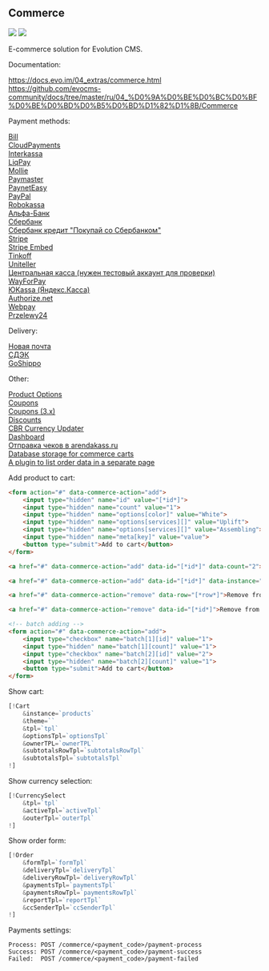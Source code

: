 ## Commerce

<img src="https://img.shields.io/badge/CMS-%3E%3D1.4.6-green.svg"> <img src="https://img.shields.io/badge/PHP-%3E=7.1-green.svg?php=7.1">

E-commerce solution for Evolution CMS.

Documentation:

https://docs.evo.im/04_extras/commerce.html<br>
https://github.com/evocms-community/docs/tree/master/ru/04_%D0%9A%D0%BE%D0%BC%D0%BF%D0%BE%D0%BD%D0%B5%D0%BD%D1%82%D1%8B/Commerce

Payment methods:

<a href="https://github.com/mnoskov/commerce-payment-bill" target="_blank">Bill</a><br>
<a href="https://github.com/mnoskov/commerce-payment-cloudpayments" target="_blank">CloudPayments</a><br>
<a href="https://github.com/Pathologic/commerce-payment-interkassa" target="_blank">Interkassa</a><br>
<a href="https://github.com/dzhuryn/commerce-payment-liqpay" target="_blank">LiqPay</a><br>
<a href="https://github.com/Pathologic/commerce-payment-mollie" target="_blank">Mollie</a><br>
<a href="https://github.com/mnoskov/commerce-payment-paymaster" target="_blank">Paymaster</a><br>
<a href="https://github.com/Pathologic/commerce-payment-payneteasy" target="_blank">PaynetEasy</a><br>
<a href="https://github.com/mnoskov/commerce-payment-paypal" target="_blank">PayPal</a><br>
<a href="https://github.com/mnoskov/commerce-payment-robokassa" target="_blank">Robokassa</a><br>
<a href="https://github.com/pathologic/commerce-payment-alfabank" target="_blank">Альфа-Банк</a><br>
<a href="https://github.com/mnoskov/commerce-payment-sberbank" target="_blank">Сбербанк</a><br>
<a href="https://github.com/mnoskov/commerce-payment-pokupay" target="_blank">Сбербанк кредит "Покупай со Сбербанком"</a><br>
<a href="https://github.com/DDAProduction/commerce-payment-stripe" target="_blank">Stripe</a><br>
<a href="https://github.com/DDAProduction/commerce-payment-stripe-embed" target="_blank">Stripe Embed</a><br>
<a href="https://github.com/autogen-travel/commerce-tinkoff" target="_blank">Tinkoff</a><br>
<a href="https://github.com/Pathologic/commerce-payment-uniteller" target="_blank">Uniteller</a><br>
<a href="https://github.com/dzhuryn/commerce-payment-ckassa" target="_blank">Центральная касса (нужен тестовый аккаунт для проверки)</a><br>
<a href="https://github.com/dzhuryn/commerce-payment-wayforpay" target="_blank">WayForPay</a><br>
<a href="https://github.com/mnoskov/commerce-payment-yookassa" target="_blank">ЮKassa (Яндекс.Касса)</a><br>
<a href="https://github.com/DDAProduction/commerce-payment-authorizenet" target="_blank">Authorize.net</a><br>
<a href="https://github.com/Pathologic/commerce-payment-webpay" target="_blank">Webpay</a><br>
<a href="https://github.com/Pathologic/commerce-payment-przelewy24" target="_blank">Przelewy24</a><br>

Delivery:

<a href="https://github.com/dzhuryn/commerce-delivery-novaposhta-pickup" target="_blank">Новая почта</a><br>
<a href="https://github.com/autogen-travel/commerce-cdek" target="_blank">СДЭК</a><br>
<a href="https://github.com/DDAProduction/commerce-delivery-goshippo" target="_blank">GoShippo</a><br>

Other:

<a href="https://github.com/mnoskov/commerce-options" target="_blank">Product Options</a><br>
<a href="https://github.com/webber12/CommerceCoupons" target="_blank">Coupons</a><br>
<a href="https://github.com/DDAProduction/evocms-commerce-coupons" target="_blank">Coupons (3.x)</a><br>
<a href="https://github.com/webber12/CommerceDiscounts" target="_blank">Discounts</a><br>
<a href="https://github.com/mnoskov/commerce-cbr-currency-updater" target="_blank">CBR Currency Updater</a><br>
<a href="https://github.com/mnoskov/commerce-dashboard" target="_blank">Dashboard</a><br>
<a href="https://github.com/Pathologic/commerce-arendakass" target="_blank">Отправка чеков в arendakass.ru</a><br>
<a href="https://github.com/Pathologic/commerce-dbcart" target="_blank">Database storage for commerce carts</a><br>
<a href="https://github.com/Pathologic/Invoice" target="_blank">A plugin to list order data in a separate page</a><br>

Add product to cart:
```html
<form action="#" data-commerce-action="add">
    <input type="hidden" name="id" value="[*id*]">
    <input type="hidden" name="count" value="1">
    <input type="hidden" name="options[color]" value="White">
    <input type="hidden" name="options[services][]" value="Uplift">
    <input type="hidden" name="options[services][]" value="Assembling">
    <input type="hidden" name="meta[key]" value="value">
    <button type="submit">Add to cart</button>
</form>

<a href="#" data-commerce-action="add" data-id="[*id*]" data-count="2">Add to cart</a>

<a href="#" data-commerce-action="add" data-id="[*id*]" data-instance="wishlist">Add to wishlist</a>

<a href="#" data-commerce-action="remove" data-row="[*row*]">Remove from cart by row hash</a>

<a href="#" data-commerce-action="remove" data-id="[*id*]">Remove from cart by ID</a>

<!-- batch adding -->
<form action="#" data-commerce-action="add">
    <input type="checkbox" name="batch[1][id]" value="1">
    <input type="hidden" name="batch[1][count]" value="1">
    <input type="checkbox" name="batch[2][id]" value="2">
    <input type="hidden" name="batch[2][count]" value="1">
    <button type="submit">Add to cart</button>
</form>
```

Show cart:
```php
[!Cart
    &instance=`products`
    &theme=``
    &tpl=`tpl`
    &optionsTpl=`optionsTpl`
    &ownerTPL=`ownerTPL`
    &subtotalsRowTpl=`subtotalsRowTpl`
    &subtotalsTpl=`subtotalsTpl`
!]
```

Show currency selection:
```php
[!CurrencySelect
    &tpl=`tpl`
    &activeTpl=`activeTpl`
    &outerTpl=`outerTpl`
!]
```

Show order form:
```php
[!Order
    &formTpl=`formTpl`
    &deliveryTpl=`deliveryTpl`
    &deliveryRowTpl=`deliveryRowTpl`
    &paymentsTpl=`paymentsTpl`
    &paymentsRowTpl=`paymentsRowTpl`
    &reportTpl=`reportTpl`
    &ccSenderTpl=`ccSenderTpl`
!]
```

Payments settings:

```
Process: POST /commerce/<payment_code>/payment-process
Success: POST /commerce/<payment_code>/payment-success
Failed:  POST /commerce/<payment_code>/payment-failed
```
